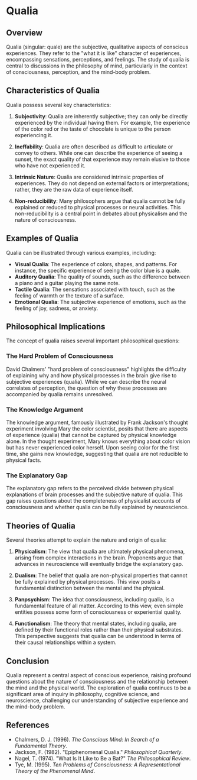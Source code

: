 
# Qualia

## Overview
Qualia (singular: quale) are the subjective, qualitative aspects of conscious experiences. They refer to the "what it is like" character of experiences, encompassing sensations, perceptions, and feelings. The study of qualia is central to discussions in the philosophy of mind, particularly in the context of consciousness, perception, and the mind-body problem.

## Characteristics of Qualia
Qualia possess several key characteristics:

1. **Subjectivity**: Qualia are inherently subjective; they can only be directly experienced by the individual having them. For example, the experience of the color red or the taste of chocolate is unique to the person experiencing it.

2. **Ineffability**: Qualia are often described as difficult to articulate or convey to others. While one can describe the experience of seeing a sunset, the exact quality of that experience may remain elusive to those who have not experienced it.

3. **Intrinsic Nature**: Qualia are considered intrinsic properties of experiences. They do not depend on external factors or interpretations; rather, they are the raw data of experience itself.

4. **Non-reducibility**: Many philosophers argue that qualia cannot be fully explained or reduced to physical processes or neural activities. This non-reducibility is a central point in debates about physicalism and the nature of consciousness.

## Examples of Qualia
Qualia can be illustrated through various examples, including:

- **Visual Qualia**: The experience of colors, shapes, and patterns. For instance, the specific experience of seeing the color blue is a quale.
- **Auditory Qualia**: The quality of sounds, such as the difference between a piano and a guitar playing the same note.
- **Tactile Qualia**: The sensations associated with touch, such as the feeling of warmth or the texture of a surface.
- **Emotional Qualia**: The subjective experience of emotions, such as the feeling of joy, sadness, or anxiety.

## Philosophical Implications
The concept of qualia raises several important philosophical questions:

### The Hard Problem of Consciousness
David Chalmers' "hard problem of consciousness" highlights the difficulty of explaining why and how physical processes in the brain give rise to subjective experiences (qualia). While we can describe the neural correlates of perception, the question of why these processes are accompanied by qualia remains unresolved.

### The Knowledge Argument
The knowledge argument, famously illustrated by Frank Jackson's thought experiment involving Mary the color scientist, posits that there are aspects of experience (qualia) that cannot be captured by physical knowledge alone. In the thought experiment, Mary knows everything about color vision but has never experienced color herself. Upon seeing color for the first time, she gains new knowledge, suggesting that qualia are not reducible to physical facts.

### The Explanatory Gap
The explanatory gap refers to the perceived divide between physical explanations of brain processes and the subjective nature of qualia. This gap raises questions about the completeness of physicalist accounts of consciousness and whether qualia can be fully explained by neuroscience.

## Theories of Qualia
Several theories attempt to explain the nature and origin of qualia:

1. **Physicalism**: The view that qualia are ultimately physical phenomena, arising from complex interactions in the brain. Proponents argue that advances in neuroscience will eventually bridge the explanatory gap.

2. **Dualism**: The belief that qualia are non-physical properties that cannot be fully explained by physical processes. This view posits a fundamental distinction between the mental and the physical.

3. **Panpsychism**: The idea that consciousness, including qualia, is a fundamental feature of all matter. According to this view, even simple entities possess some form of consciousness or experiential quality.

4. **Functionalism**: The theory that mental states, including qualia, are defined by their functional roles rather than their physical substrates. This perspective suggests that qualia can be understood in terms of their causal relationships within a system.

## Conclusion
Qualia represent a central aspect of conscious experience, raising profound questions about the nature of consciousness and the relationship between the mind and the physical world. The exploration of qualia continues to be a significant area of inquiry in philosophy, cognitive science, and neuroscience, challenging our understanding of subjective experience and the mind-body problem.

## References
- Chalmers, D. J. (1996). *The Conscious Mind: In Search of a Fundamental Theory*.
- Jackson, F. (1982). "Epiphenomenal Qualia." *Philosophical Quarterly*.
- Nagel, T. (1974). "What Is It Like to Be a Bat?" *The Philosophical Review*.
- Tye, M. (1995). *Ten Problems of Consciousness: A Representational Theory of the Phenomenal Mind*.
